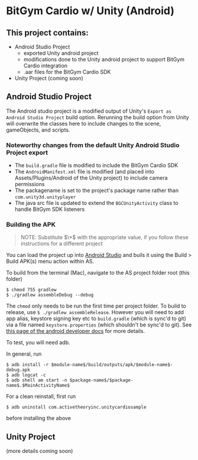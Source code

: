 # BitGym Cardio w/ Unity (Android)

## This project contains:
- Android Studio Project
  * exported Unity android project
  * modifications done to the Unity android project to support BitGym Cardio integration
  * .aar files for the BitGym Cardio SDK
- Unity Project (coming soon)

## Android Studio Project
The Android studio project is a modified output of Unity's `Export as Android Studio Project`  build option. Rerunning the build option from Unity will overwrite the classes here to include changes to the scene, gameObjects, and scripts.

### Noteworthy changes from the default Unity Android Studio Project export
- The `build.gradle` file is modified to include the BitGym Cardio SDK
- The `AndroidManifest.xml` file is modified (and placed into Assets/Plugins/Android of the Unity project) to include camera permissions
- The packagename is set to the project's package name rather than `com.unity3d.unityplayer`
- The java src file is updated to extend the `BGCUnityActivity` class to handle BitGym SDK listeners

### Building the APK
> NOTE: Substitute $\*$ with the appropriate value, if you follow these instructions for a different project

You can load the project up into [Android Studio](https://developer.android.com/studio/) and buils it using the Build > Build APK(s) menu action within AS.

To build from the terminal (Mac), navigate to the AS project folder root (this folder)
```
$ chmod 755 gradlew
$ ./gradlew assembleDebug --debug
```
The `chmod` only needs to be run the first time per project folder. To build to release, use ```$ ./gradlew assembleRelease```. However you will need to add app alias, keystore signing key etc to `build.gradle` (which is sync'd to git) via a file named `keystore.properties` (which shouldn't be sync'd to git). See [this page of the android developer docs](https://developer.android.com/studio/publish/app-signing#secure_key) for more details.

To test, you will need adb.

In general, run
```
$ adb install -r $module-name$/build/outputs/apk/$module-name$-debug.apk
$ adb logcat -c
$ adb shell am start -n $package-name$/$package-name$.$MainActivityName$
```
For a clean reinstall, first run
```
$ adb uninstall com.activetheoryinc.unitycardiosample
```
before installing the above

## Unity Project
(more details coming soon)
